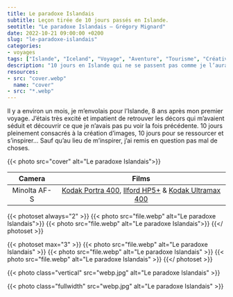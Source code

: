 ```yaml
---
title: Le paradoxe Islandais
subtitle: Leçon tirée de 10 jours passés en Islande.
seotitle: "Le paradoxe Islandais — Grégory Mignard"
date: 2022-10-21 09:00:00 +0200
slug: "le-paradoxe-islandais"
categories:
- voyages
tags: ["Islande", "Iceland", "Voyage", "Aventure", "Tourisme", "Créativité"]
description: "10 jours en Islande qui ne se passent pas comme je l’aurais imaginé, voici ce que j’ai appris de cette aventure."
resources:
- src: "cover.webp"
  name: "cover"
- src: "*.webp"
---
```


Il y a environ un mois, je m’envolais pour l’Islande, 8 ans après mon premier voyage. J’étais très excité et impatient de retrouver les décors qui m’avaient séduit et découvrir ce que je n’avais pas pu voir la fois précédente. 10 jours pleinement consacrés à la création d’images, 10 jours pour se ressourcer et s’inspirer…   Sauf qu’au lieu de m’inspirer, j’ai remis en question pas mal de choses.

{{< photo src="cover" alt="Le paradoxe Islandais">}}

| Camera | Films |
|:-------:|:------:|
| Minolta AF-S | [Kodak Portra 400](https://www.digit-photo.com/KODAK-Portra-400-135-36-Poses-X5-rKFILM386.html?dpa_id=23), [Ilford HP5+](https://www.digit-photo.com/ILFORD-HP5-135-400asa-36-Poses-rFNBI1574577.html?dpa_id=23) & [Kodak Ultramax 400](https://www.digit-photo.com/KODAK-Ultramax-400-135-36-Poses-X3-rKODAK41024389.html?dpa_id=23) |



{{< photoset always="2" >}}
{{< photo src="file.webp" alt="Le paradoxe Islandais">}}
{{< photo src="file.webp" alt="Le paradoxe Islandais">}}
{{</ photoset >}}

{{< photoset max="3" >}}
  {{< photo src="file.webp" alt="Le paradoxe Islandais" >}}
  {{< photo src="file.webp" alt="Le paradoxe Islandais" >}}
  {{< photo src="file.webp" alt="Le paradoxe Islandais" >}}
{{</ photoset >}}

{{< photo class="vertical" src="webp.jpg" alt="Le paradoxe Islandais" >}}

{{< photo class="fullwidth" src="webp.jpg" alt="Le paradoxe Islandais" >}}
